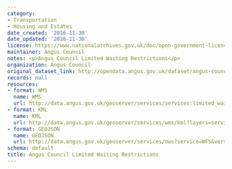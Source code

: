 ```yaml
---
category:
- Transportation
- Housing and Estates
date_created: '2016-11-30'
date_updated: '2016-11-30'
license: https://www.nationalarchives.gov.uk/doc/open-government-licence/version/3/
maintainer: Angus Council
notes: <p>Angus Council Limited Waiting Restrictions</p>
organization: Angus Council
original_dataset_link: http://opendata.angus.gov.uk/dataset/angus-council-limited-waiting-restrictions
records: null
resources:
- format: WMS
  name: WMS
  url: http://data.angus.gov.uk/geoserver/services/services:limited_waiting/wms?service=WMS&request=GetMap
- format: KML
  name: KML
  url: http://data.angus.gov.uk/geoserver/services/wms/kml?layers=services:limited_waiting&mode=download
- format: GEOJSON
  name: GEOJSON
  url: http://data.angus.gov.uk/geoserver/services/ows?service=WFS&version=1.0.0&request=GetFeature&typeName=services:limited_waiting&outputFormat=application%2Fjson&srsName=EPSG:3857
schema: default
title: Angus Council Limited Waiting Restrictions
---
```

